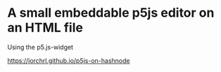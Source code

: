 # A small embeddable p5js editor on an HTML file

Using the p5.js-widget

https://jorchrl.github.io/p5js-on-hashnode
